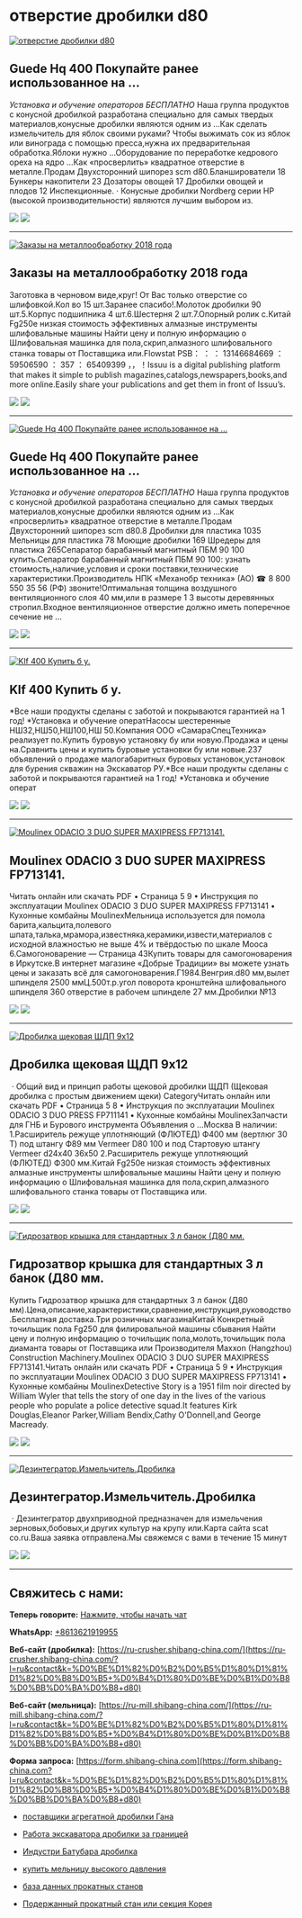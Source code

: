 # отверстие дробилки d80

<a href="https://swt.shibang-china.com/?l=ru&img&k=%D0%BE%D1%82%D0%B2%D0%B5%D1%80%D1%81%D1%82%D0%B8%D0%B5+%D0%B4%D1%80%D0%BE%D0%B1%D0%B8%D0%BB%D0%BA%D0%B8+d80" target="_blank">![отверстие дробилки d80](http://static.shibang-china.com/all-800x300/1004.jpg)</a>

## Guede Hq 400 Покупайте ранее использованное на …
*Установка и обучение операторов БЕСПЛАТНО* Наша группа продуктов с конусной дробилкой разработана специально для самых твердых материалов,конусные дробилки являются одним из …Как сделать измельчитель для яблок своими руками? Чтобы выжимать сок из яблок или винограда с помощью пресса,нужна их предварительная обработка.Яблоки нужно …Оборудование по переработке кедрового ореха на ядро …Как &#171;просверлить&#187; квадратное отверстие в металле.Продам Двухсторонний шипорез scm d80.Бланширователи 18 Бункеры накопители 23 Дозаторы овощей 17 Дробилки овощей и плодов 12 Инспекционные.&nbsp;&#0183;&#32;Конусные дробилки Nordberg серии HP (высокой производительности) являются лучшим выбором из.


<a href="https://whatsapp.shibangsoft.com/WhatsApp.php" target="_blank" title="WhatsApp">![](http://static.shibang-china.com/icon/whatsapp.png)</a> <a href="https://swt.shibang-china.com/?l=ru&icon&k=%D0%BE%D1%82%D0%B2%D0%B5%D1%80%D1%81%D1%82%D0%B8%D0%B5+%D0%B4%D1%80%D0%BE%D0%B1%D0%B8%D0%BB%D0%BA%D0%B8+d80" target="_blank">![](http://static.shibang-china.com/icon/chat-ru.png)</a>

---

<a href="https://swt.shibang-china.com/?l=ru&img&k=%D0%BE%D1%82%D0%B2%D0%B5%D1%80%D1%81%D1%82%D0%B8%D0%B5+%D0%B4%D1%80%D0%BE%D0%B1%D0%B8%D0%BB%D0%BA%D0%B8+d80" target="_blank">![Заказы на металлообработку 2018 года](http://static.shibang-china.com/all-800x300/619.jpg)</a>

## Заказы на металлообработку 2018 года
Заготовка в черновом виде,круг! От Вас только отверстие со шлифовкой.Кол во 15 шт.Заранее спасибо!.Молоток дробилки 90 шт.5.Корпус подшипника 4 шт.6.Шестерня 2 шт.7.Опорный ролик с.Китай Fg250e низкая стоимость эффективных алмазные инструменты шлифовальные машины Найти цену и полную информацию о Шлифовальная машинка для пола,скрип,алмазного шлифовального станка товары от Поставщика или.Flowstat PSB： ： ： 13146684669 ： 59506590 ： 357 ： 65409399 ，，！Issuu is a digital publishing platform that makes it simple to publish magazines,catalogs,newspapers,books,and more online.Easily share your publications and get them in front of Issuu’s.


<a href="https://whatsapp.shibangsoft.com/WhatsApp.php" target="_blank" title="WhatsApp">![](http://static.shibang-china.com/icon/whatsapp.png)</a> <a href="https://swt.shibang-china.com/?l=ru&icon&k=%D0%BE%D1%82%D0%B2%D0%B5%D1%80%D1%81%D1%82%D0%B8%D0%B5+%D0%B4%D1%80%D0%BE%D0%B1%D0%B8%D0%BB%D0%BA%D0%B8+d80" target="_blank">![](http://static.shibang-china.com/icon/chat-ru.png)</a>

---

<a href="https://swt.shibang-china.com/?l=ru&img&k=%D0%BE%D1%82%D0%B2%D0%B5%D1%80%D1%81%D1%82%D0%B8%D0%B5+%D0%B4%D1%80%D0%BE%D0%B1%D0%B8%D0%BB%D0%BA%D0%B8+d80" target="_blank">![Guede Hq 400 Покупайте ранее использованное на …](http://static.shibang-china.com/all-800x300/1340.jpg)</a>

## Guede Hq 400 Покупайте ранее использованное на …
*Установка и обучение операторов БЕСПЛАТНО* Наша группа продуктов с конусной дробилкой разработана специально для самых твердых материалов,конусные дробилки являются одним из …Как &#171;просверлить&#187; квадратное отверстие в металле.Продам Двухсторонний шипорез scm d80.8 Дробилки для пластика 1035 Мельницы для пластика 78 Моющие дробилки 169 Шредеры для пластика 265Сепаратор барабанный магнитный ПБМ 90 100 купить.Сепаратор барабанный магнитный ПБМ 90 100: узнать стоимость,наличие,условия и сроки поставки,технические характеристики.Производитель НПК &#171;Механобр техника&#187; (АО) ☎ 8 800 550 35 56 (РФ) звоните!Оптимальная толщина воздушного вентиляционного слоя 40 мм,или в размере 1 3 высоты деревянных стропил.Входное вентиляционное отверстие должно иметь поперечное сечение не …


<a href="https://whatsapp.shibangsoft.com/WhatsApp.php" target="_blank" title="WhatsApp">![](http://static.shibang-china.com/icon/whatsapp.png)</a> <a href="https://swt.shibang-china.com/?l=ru&icon&k=%D0%BE%D1%82%D0%B2%D0%B5%D1%80%D1%81%D1%82%D0%B8%D0%B5+%D0%B4%D1%80%D0%BE%D0%B1%D0%B8%D0%BB%D0%BA%D0%B8+d80" target="_blank">![](http://static.shibang-china.com/icon/chat-ru.png)</a>

---

<a href="https://swt.shibang-china.com/?l=ru&img&k=%D0%BE%D1%82%D0%B2%D0%B5%D1%80%D1%81%D1%82%D0%B8%D0%B5+%D0%B4%D1%80%D0%BE%D0%B1%D0%B8%D0%BB%D0%BA%D0%B8+d80" target="_blank">![Klf 400 Купить б у.](http://static.shibang-china.com/all-800x300/682.jpg)</a>

## Klf 400 Купить б у.
*Все наши продукты сделаны с заботой и покрываются гарантией на 1 год! *Установка и обучение оператНасосы шестеренные НШ32,НШ50,НШ100,НШ 50.Компания ООО &#171;СамараСпецТехника&#187; реализует по.Купить буровую установку бу или новую.Продажа и цены на.Сравнить цены и купить буровые установки бу или новые.237 объявлений о продаже малогабаритных буровых установок,установок для бурения скважин на Экскаватор РУ.*Все наши продукты сделаны с заботой и покрываются гарантией на 1 год! *Установка и обучение операт


<a href="https://whatsapp.shibangsoft.com/WhatsApp.php" target="_blank" title="WhatsApp">![](http://static.shibang-china.com/icon/whatsapp.png)</a> <a href="https://swt.shibang-china.com/?l=ru&icon&k=%D0%BE%D1%82%D0%B2%D0%B5%D1%80%D1%81%D1%82%D0%B8%D0%B5+%D0%B4%D1%80%D0%BE%D0%B1%D0%B8%D0%BB%D0%BA%D0%B8+d80" target="_blank">![](http://static.shibang-china.com/icon/chat-ru.png)</a>

---

<a href="https://swt.shibang-china.com/?l=ru&img&k=%D0%BE%D1%82%D0%B2%D0%B5%D1%80%D1%81%D1%82%D0%B8%D0%B5+%D0%B4%D1%80%D0%BE%D0%B1%D0%B8%D0%BB%D0%BA%D0%B8+d80" target="_blank">![Moulinex ODACIO 3 DUO SUPER MAXIPRESS FP713141.](http://static.shibang-china.com/all-800x300/1357.jpg)</a>

## Moulinex ODACIO 3 DUO SUPER MAXIPRESS FP713141.
Читать онлайн или скачать PDF • Страница 5 9 • Инструкция по эксплуатации Moulinex ODACIO 3 DUO SUPER MAXIPRESS FP713141 • Кухонные комбайны MoulinexМельница используется для помола барита,кальцита,полевого шпата,талька,мрамора,известняка,керамики,извести,материалов с исходной влажностью не выше 4% и твёрдостью по шкале Мооса 6.Самогоноварение — Страница 43Купить товары для самогоноварения в Иркутске.В интернет магазине &#171;Добрые Традиции&#187; вы можете узнать цены и заказать всё для самогоноварения.Г1984.Венгрия.d80 мм,вылет шпинделя 2500 ммЦ.500т.р.угол поворота кронштейна шлифовального шпинделя 360 отверстие в рабочем шпинделе 27 мм.Дробилки №13


<a href="https://whatsapp.shibangsoft.com/WhatsApp.php" target="_blank" title="WhatsApp">![](http://static.shibang-china.com/icon/whatsapp.png)</a> <a href="https://swt.shibang-china.com/?l=ru&icon&k=%D0%BE%D1%82%D0%B2%D0%B5%D1%80%D1%81%D1%82%D0%B8%D0%B5+%D0%B4%D1%80%D0%BE%D0%B1%D0%B8%D0%BB%D0%BA%D0%B8+d80" target="_blank">![](http://static.shibang-china.com/icon/chat-ru.png)</a>

---

<a href="https://swt.shibang-china.com/?l=ru&img&k=%D0%BE%D1%82%D0%B2%D0%B5%D1%80%D1%81%D1%82%D0%B8%D0%B5+%D0%B4%D1%80%D0%BE%D0%B1%D0%B8%D0%BB%D0%BA%D0%B8+d80" target="_blank">![Дробилка щековая ЩДП 9х12](http://static.shibang-china.com/all-800x300/1095.jpg)</a>

## Дробилка щековая ЩДП 9х12
&nbsp;&#0183;&#32;Общий вид и принцип работы щековой дробилки ЩДП (Щековая дробилка с простым движением щеки) CategoryЧитать онлайн или скачать PDF • Страница 5 8 • Инструкция по эксплуатации Moulinex ODACIO 3 DUO PRESS FP711141 • Кухонные комбайны MoulinexЗапчасти для ГНБ и Бурового инструмента Объявления о …Москва В наличии: 1.Расширитель режуще уплотняющий (ФЛЮТЕД) Ф400 мм (вертлюг 30 Т) под штангу Ф89 мм Vermeer D80 100 и под Стартовую штангу Vermeer d24x40 36х50 2.Расширитель режуще уплотняющий (ФЛЮТЕД) Ф300 мм.Китай Fg250e низкая стоимость эффективных алмазные инструменты шлифовальные машины Найти цену и полную информацию о Шлифовальная машинка для пола,скрип,алмазного шлифовального станка товары от Поставщика или.


<a href="https://whatsapp.shibangsoft.com/WhatsApp.php" target="_blank" title="WhatsApp">![](http://static.shibang-china.com/icon/whatsapp.png)</a> <a href="https://swt.shibang-china.com/?l=ru&icon&k=%D0%BE%D1%82%D0%B2%D0%B5%D1%80%D1%81%D1%82%D0%B8%D0%B5+%D0%B4%D1%80%D0%BE%D0%B1%D0%B8%D0%BB%D0%BA%D0%B8+d80" target="_blank">![](http://static.shibang-china.com/icon/chat-ru.png)</a>

---

<a href="https://swt.shibang-china.com/?l=ru&img&k=%D0%BE%D1%82%D0%B2%D0%B5%D1%80%D1%81%D1%82%D0%B8%D0%B5+%D0%B4%D1%80%D0%BE%D0%B1%D0%B8%D0%BB%D0%BA%D0%B8+d80" target="_blank">![Гидрозатвор крышка для стандартных 3 л банок (Д80 мм.](http://static.shibang-china.com/all-800x300/1104.jpg)</a>

## Гидрозатвор крышка для стандартных 3 л банок (Д80 мм.
Купить Гидрозатвор крышка для стандартных 3 л банок (Д80 мм).Цена,описание,характеристики,сравнение,инструкция,руководство.Бесплатная доставка.Три розничных магазинаКитай Конкретный точильщик пола Fg250 для филировальной машины сбывания Найти цену и полную информацию о точильщик пола,молоть,точильщик пола диаманта товары от Поставщика или Производителя Maxxon (Hangzhou) Construction Machinery.Moulinex ODACIO 3 DUO SUPER MAXIPRESS FP713141.Читать онлайн или скачать PDF • Страница 5 9 • Инструкция по эксплуатации Moulinex ODACIO 3 DUO SUPER MAXIPRESS FP713141 • Кухонные комбайны MoulinexDetective Story is a 1951 film noir directed by William Wyler that tells the story of one day in the lives of the various people who populate a police detective squad.It features Kirk Douglas,Eleanor Parker,William Bendix,Cathy O'Donnell,and George Macready.


<a href="https://whatsapp.shibangsoft.com/WhatsApp.php" target="_blank" title="WhatsApp">![](http://static.shibang-china.com/icon/whatsapp.png)</a> <a href="https://swt.shibang-china.com/?l=ru&icon&k=%D0%BE%D1%82%D0%B2%D0%B5%D1%80%D1%81%D1%82%D0%B8%D0%B5+%D0%B4%D1%80%D0%BE%D0%B1%D0%B8%D0%BB%D0%BA%D0%B8+d80" target="_blank">![](http://static.shibang-china.com/icon/chat-ru.png)</a>

---

<a href="https://swt.shibang-china.com/?l=ru&img&k=%D0%BE%D1%82%D0%B2%D0%B5%D1%80%D1%81%D1%82%D0%B8%D0%B5+%D0%B4%D1%80%D0%BE%D0%B1%D0%B8%D0%BB%D0%BA%D0%B8+d80" target="_blank">![Дезинтегратор.Измельчитель.Дробилка](http://static.shibang-china.com/all-800x300/858.jpg)</a>

## Дезинтегратор.Измельчитель.Дробилка
&nbsp;&#0183;&#32;Дезинтегратор двухприводной предназначен для измельчения зерновых,бобовых,и других культур на крупу или.Карта сайта scat co.ru.Ваша заявка отправлена.Мы свяжемся с вами в течение 15 минут

<a href="https://whatsapp.shibangsoft.com/WhatsApp.php" target="_blank" title="WhatsApp">![](http://static.shibang-china.com/icon/whatsapp.png)</a> <a href="https://swt.shibang-china.com/?l=ru&icon&k=%D0%BE%D1%82%D0%B2%D0%B5%D1%80%D1%81%D1%82%D0%B8%D0%B5+%D0%B4%D1%80%D0%BE%D0%B1%D0%B8%D0%BB%D0%BA%D0%B8+d80" target="_blank">![](http://static.shibang-china.com/icon/chat-ru.png)</a>

---
## Свяжитесь с нами:

**Теперь говорите:** [Нажмите, чтобы начать чат](https://swt.shibang-china.com?l=ru&contact&k=%D0%BE%D1%82%D0%B2%D0%B5%D1%80%D1%81%D1%82%D0%B8%D0%B5+%D0%B4%D1%80%D0%BE%D0%B1%D0%B8%D0%BB%D0%BA%D0%B8+d80)

**WhatsApp:**  [+8613621919955](https://whatsapp.shibangsoft.com/WhatsApp.php)

**Веб-сайт (дробилка):** [https://ru-crusher.shibang-china.com/](https://ru-crusher.shibang-china.com/?l=ru&contact&k=%D0%BE%D1%82%D0%B2%D0%B5%D1%80%D1%81%D1%82%D0%B8%D0%B5+%D0%B4%D1%80%D0%BE%D0%B1%D0%B8%D0%BB%D0%BA%D0%B8+d80)

**Веб-сайт (мельница):** [https://ru-mill.shibang-china.com/](https://ru-mill.shibang-china.com/?l=ru&contact&k=%D0%BE%D1%82%D0%B2%D0%B5%D1%80%D1%81%D1%82%D0%B8%D0%B5+%D0%B4%D1%80%D0%BE%D0%B1%D0%B8%D0%BB%D0%BA%D0%B8+d80)

**Форма запроса:** [https://form.shibang-china.com](https://form.shibang-china.com?l=ru&contact&k=%D0%BE%D1%82%D0%B2%D0%B5%D1%80%D1%81%D1%82%D0%B8%D0%B5+%D0%B4%D1%80%D0%BE%D0%B1%D0%B8%D0%BB%D0%BA%D0%B8+d80)

* [поставщики агрегатной дробилки Гана](../135/%D0%BF%D0%BE%D1%81%D1%82%D0%B0%D0%B2%D1%89%D0%B8%D0%BA%D0%B8%20%D0%B0%D0%B3%D1%80%D0%B5%D0%B3%D0%B0%D1%82%D0%BD%D0%BE%D0%B9%20%D0%B4%D1%80%D0%BE%D0%B1%D0%B8%D0%BB%D0%BA%D0%B8%20%D0%93%D0%B0%D0%BD%D0%B0.md)

* [Работа экскаватора дробилки за границей](../133/%D0%A0%D0%B0%D0%B1%D0%BE%D1%82%D0%B0%20%D1%8D%D0%BA%D1%81%D0%BA%D0%B0%D0%B2%D0%B0%D1%82%D0%BE%D1%80%D0%B0%20%D0%B4%D1%80%D0%BE%D0%B1%D0%B8%D0%BB%D0%BA%D0%B8%20%D0%B7%D0%B0%20%D0%B3%D1%80%D0%B0%D0%BD%D0%B8%D1%86%D0%B5%D0%B9.md)

* [Индустри Батубара дробилка](../134/%D0%98%D0%BD%D0%B4%D1%83%D1%81%D1%82%D1%80%D0%B8%20%D0%91%D0%B0%D1%82%D1%83%D0%B1%D0%B0%D1%80%D0%B0%20%D0%B4%D1%80%D0%BE%D0%B1%D0%B8%D0%BB%D0%BA%D0%B0.md)

* [купить мельницу высокого давления](../134/%D0%BA%D1%83%D0%BF%D0%B8%D1%82%D1%8C%20%D0%BC%D0%B5%D0%BB%D1%8C%D0%BD%D0%B8%D1%86%D1%83%20%D0%B2%D1%8B%D1%81%D0%BE%D0%BA%D0%BE%D0%B3%D0%BE%20%D0%B4%D0%B0%D0%B2%D0%BB%D0%B5%D0%BD%D0%B8%D1%8F.md)

* [база данных прокатных станов](../132/%D0%B1%D0%B0%D0%B7%D0%B0%20%D0%B4%D0%B0%D0%BD%D0%BD%D1%8B%D1%85%20%D0%BF%D1%80%D0%BE%D0%BA%D0%B0%D1%82%D0%BD%D1%8B%D1%85%20%D1%81%D1%82%D0%B0%D0%BD%D0%BE%D0%B2.md)

* [Подержанный прокатный стан или секция Корея](../131/%D0%9F%D0%BE%D0%B4%D0%B5%D1%80%D0%B6%D0%B0%D0%BD%D0%BD%D1%8B%D0%B9%20%D0%BF%D1%80%D0%BE%D0%BA%D0%B0%D1%82%D0%BD%D1%8B%D0%B9%20%D1%81%D1%82%D0%B0%D0%BD%20%D0%B8%D0%BB%D0%B8%20%D1%81%D0%B5%D0%BA%D1%86%D0%B8%D1%8F%20%D0%9A%D0%BE%D1%80%D0%B5%D1%8F.md)